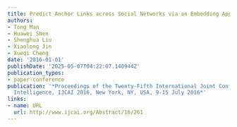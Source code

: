 ```yaml
---
title: Predict Anchor Links across Social Networks via an Embedding Approach
authors:
- Tong Man
- Huawei Shen
- Shenghua Liu
- Xiaolong Jin
- Xueqi Cheng
date: '2016-01-01'
publishDate: '2025-05-07T04:22:07.140944Z'
publication_types:
- paper-conference
publication: '*Proceedings of the Twenty-Fifth International Joint Conference on Artificial
  Intelligence, IJCAI 2016, New York, NY, USA, 9-15 July 2016*'
links:
- name: URL
  url: http://www.ijcai.org/Abstract/16/261
---
```

